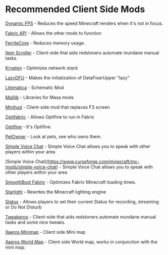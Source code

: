 # Recommended Client Side Mods

[Dynamic FPS](https://www.curseforge.com/minecraft/mc-mods/dynamic-fps) - Reduces the speed Minecraft renders when it's not in focus.

[Fabric API](https://www.curseforge.com/minecraft/mc-mods/fabric-api/files) - Allows the other mods to function

[FerriteCore](https://www.curseforge.com/minecraft/mc-mods/ferritecore-fabric) - Reduces memory usage.

[Item Scroller](https://www.curseforge.com/minecraft/mc-mods/item-scroller) - Client-side that aids redstoners automate mundane manual tasks.

[Krypton](https://www.curseforge.com/minecraft/mc-mods/krypton) - Optimizes network stack

[LazyDFU](https://www.curseforge.com/minecraft/mc-mods/lazydfu) - Makes the initialization of DataFixerUpper "lazy"

[Litematica](https://www.curseforge.com/minecraft/mc-mods/litematica/) - Schematic Mod

[Malilib](https://www.curseforge.com/minecraft/mc-mods/malilib/files/3870801) - Libraries for Masa mods

[Minihud](https://www.curseforge.com/minecraft/mc-mods/minihud) - Client-side mod that replaces F3 screen

[Optifabric](https://www.curseforge.com/minecraft/mc-mods/optifabric) - Allows Optifine to run in Fabric

[Optifine](https://optifine.net/downloads) - It's Optifine.

[PetOwner](https://www.curseforge.com/minecraft/mc-mods/pet-owner) - Look at pets, see who owns them.

[Simple Voice Chat](https://www.curseforge.com/minecraft/mc-mods/simple-voice-chat) - Simple Voice Chat allows you to speak with other players within your area

\[Simple Voice Chat]\(https://www.curseforge.com/minecraft/mc-mods/simple-voice-chat) - Simple Voice Chat allows you to speak with other players within your area

[SmoothBoot Fabric](https://www.curseforge.com/minecraft/mc-mods/smooth-boot) - Optimizes Fabric Minecraft loading times.

[Starlight](https://modrinth.com/mod/starlight) - Rewrites the Minecraft lighting engine

[Status](https://github.com/henkelmax/status) - Allows players to set their current Status for recording, streaming or Do Not Disturb

[Tweakeroo](https://www.curseforge.com/minecraft/mc-mods/tweakeroo) - Client-side that aids redstoners automate mundane manual tasks and some nice tweaks.

[Xaeros Minimap](https://www.curseforge.com/minecraft/mc-mods/xaeros-minimap/files) - Client side Mini map

[Xaeros World Map](https://www.curseforge.com/minecraft/mc-mods/xaeros-world-map/files) - Client side World map, works in conjunction with the mini map.
